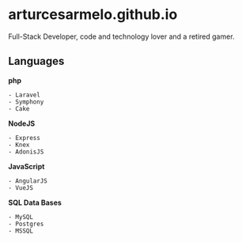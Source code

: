 # arturcesarmelo.github.io

Full-Stack Developer, code and technology lover and a retired gamer.

## Languages

**php**
```
- Laravel
- Symphony
- Cake
```
**NodeJS**
```
- Express
- Knex
- AdonisJS
```

**JavaScript**
```
- AngularJS
- VueJS
```

**SQL Data Bases**
```
- MySQL
- Postgres
- MSSQL
```



